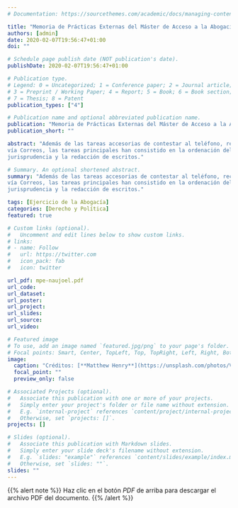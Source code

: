 ```yaml
---
# Documentation: https://sourcethemes.com/academic/docs/managing-content/

title: "Memoria de Prácticas Externas del Máster de Acceso a la Abogacía"
authors: [admin]
date: 2020-02-07T19:56:47+01:00
doi: ""

# Schedule page publish date (NOT publication's date).
publishDate: 2020-02-07T19:56:47+01:00

# Publication type.
# Legend: 0 = Uncategorized; 1 = Conference paper; 2 = Journal article;
# 3 = Preprint / Working Paper; 4 = Report; 5 = Book; 6 = Book section;
# 7 = Thesis; 8 = Patent
publication_types: ["4"]

# Publication name and optional abbreviated publication name.
publication: "Memoria de Prácticas Externas del Máster de Acceso a la Abogacía"
publication_short: ""

abstract: "Además de las tareas accesorias de contestar al teléfono, recibir visitas, obtener Notas Simples en el Registro de la Propiedad de Alzira, o enviar y recibir Cartas Certificadas o burofaxes
vía Correos, las tareas principales han consistido en la ordenación del archivo, la búsqueda de
jurisprudencia y la redacción de escritos."

# Summary. An optional shortened abstract.
summary: "Además de las tareas accesorias de contestar al teléfono, recibir visitas, obtener Notas Simples en el Registro de la Propiedad de Alzira, o enviar y recibir Cartas Certificadas o burofaxes
vía Correos, las tareas principales han consistido en la ordenación del archivo, la búsqueda de
jurisprudencia y la redacción de escritos."

tags: [Ejercicio de la Abogacía]
categories: [Derecho y Política]
featured: true

# Custom links (optional).
#   Uncomment and edit lines below to show custom links.
# links:
# - name: Follow
#   url: https://twitter.com
#   icon_pack: fab
#   icon: twitter

url_pdf: mpe-naujoel.pdf
url_code:
url_dataset:
url_poster:
url_project:
url_slides:
url_source:
url_video:

# Featured image
# To use, add an image named `featured.jpg/png` to your page's folder.
# Focal points: Smart, Center, TopLeft, Top, TopRight, Left, Right, BottomLeft, Bottom, BottomRight.
image:
  caption: "Créditos: [**Matthew Henry**](https://unsplash.com/photos/VviFtDJakYk)"
  focal_point: ""
  preview_only: false

# Associated Projects (optional).
#   Associate this publication with one or more of your projects.
#   Simply enter your project's folder or file name without extension.
#   E.g. `internal-project` references `content/project/internal-project/index.md`.
#   Otherwise, set `projects: []`.
projects: []

# Slides (optional).
#   Associate this publication with Markdown slides.
#   Simply enter your slide deck's filename without extension.
#   E.g. `slides: "example"` references `content/slides/example/index.md`.
#   Otherwise, set `slides: ""`.
slides: ""
---
```


{{% alert note %}}
Haz clic en el botón *PDF* de arriba para descargar el archivo PDF del documento.
{{% /alert %}}

